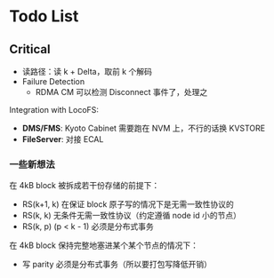 # Todo List

## Critical

* 读路径：读 k + Delta，取前 k 个解码
* Failure Detection
  * RDMA CM 可以检测 Disconnect 事件了，处理之

Integration with LocoFS:
* **DMS/FMS**: Kyoto Cabinet 需要跑在 NVM 上，不行的话换 KVSTORE
* **FileServer**: 对接 ECAL

### 一些新想法

在 4kB block 被拆成若干份存储的前提下：

* RS(k+1, k) 在保证 block 原子写的情况下是无需一致性协议的
* RS(k, k) 无条件无需一致性协议（约定遵循 node id 小的节点）
* RS(k, p) (p < k - 1) 必须是分布式事务

在 4kB block 保持完整地塞进某个某个节点的情况下：

* 写 parity 必须是分布式事务（所以要打包写降低开销）

